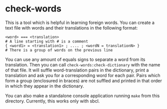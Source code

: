 check-words
==========

This is a tool which is helpful in learning foreign words. You can create a text
file with words and their translations in the following format:

    <word> === <translation>
    # A line starting with # is a comment
    { <word1> = <translation1> ; .... ; <wordN = translationN> }
    # There is a group of words on the previous line

You can use any amount of equals signs to separate a word from its
translation. Then you can call `check-words:check-dictionary` with the name of
that file. It will suffle word-translation pairs in the dictionary, print a
translation and ask you for a corresponding word for each pair. Pairs which form
a group (enclosured in braces) are not suffled and printed in that order in
which they appear in the dictionary.

You can also make a standalone console application running `make` from this
directory. Currently, this works only with sbcl.
